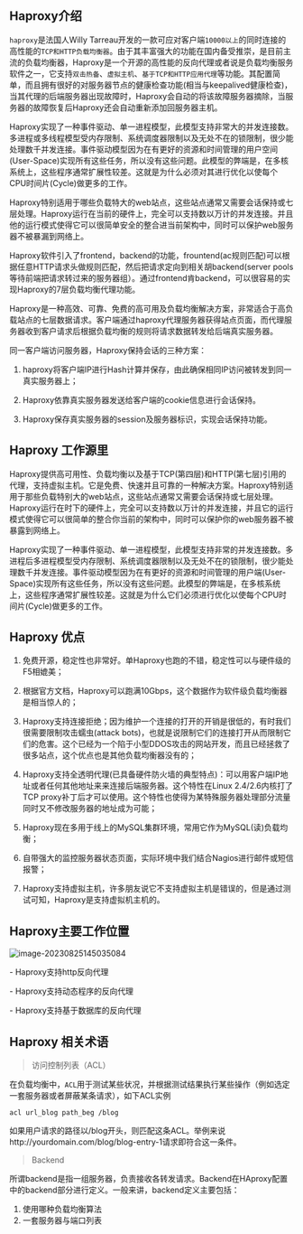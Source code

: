 ## Haproxy介绍

`haproxy`是法国人Willy Tarreau开发的一款可应对客户端`10000以上`的同时连接的高性能的`TCP和HTTP负载均衡器`。由于其丰富强大的功能在国内备受推崇，是目前主流的负载均衡器，Haproxy是一个开源的高性能的反向代理或者说是负载均衡服务软件之一，它支持`双击热备`、`虚拟主机`、`基于TCP和HTTP应用代理`等功能。其配置简单，而且拥有很好的对服务器节点的健康检查功能(相当与keepalived健康检查)，当其代理的后端服务器出现故障时，Haproxy会自动的将该故障服务器摘除，当服务器的故障恢复后Haproxy还会自动重新添加回服务器主机。

Haproxy实现了一种事件驱动、单一进程模型，此模型支持非常大的并发连接数。多进程或多线程模型受内存限制、系统调度器限制以及无处不在的锁限制，很少能处理数千并发连接。事件驱动模型因为在有更好的资源和时间管理的用户空间(User-Space)实现所有这些任务，所以没有这些问题。此模型的弊端是，在多核系统上，这些程序通常扩展性较差。这就是为什么必须对其进行优化以使每个CPU时间片(Cycle)做更多的工作。

Haproxy特别适用于哪些负载特大的web站点，这些站点通常又需要会话保持或七层处理。Haproxy运行在当前的硬件上，完全可以支持数以万计的并发连接。并且他的运行模式使得它可以很简单安全的整合进当前架构中，同时可以保护web服务器不被暴漏到网络上。

Haproxy软件引入了frontend，backend的功能，frountend(ac规则匹配)可以根据任意HTTP请求头做规则匹配，然后把请求定向到相关胡backend(server pools等待前端把请求转过来的服务器组）。通过frontend肯backend，可以很容易的实现Haproxy的7层负载均衡代理功能。

Haproxy是一种高效、可靠、免费的高可用及负载均衡解决方案，非常适合于高负载站点的七层数据请求。客户端通过haproxy代理服务器获得站点页面，而代理服务器收到客户请求后根据负载均衡的规则将请求数据转发给后端真实服务器。

同一客户端访问服务器，Haproxy保持会话的三种方案：

1. haproxy将客户端IP进行Hash计算并保存，由此确保相同IP访问被转发到同一真实服务器上；

2. Haproxy依靠真实服务器发送给客户端的cookie信息进行会话保持。

3. Haproxy保存真实服务器的session及服务器标识，实现会话保持功能。



## Haproxy 工作源里

Haproxy提供高可用性、负载均衡以及基于TCP(第四层)和HTTP(第七层)引用的代理，支持虚拟主机。它是免费、快速并且可靠的一种解决方案。Haproxy特别适用于那些负载特别大的web站点，这些站点通常又需要会话保持或七层处理。Haproxy运行在时下的硬件上，完全可以支持数以万计的并发连接，并且它的运行模式使得它可以很简单的整合你当前的架构中，同时可以保护你的web服务器不被暴露到网络上。

Haproxy实现了一种事件驱动、单一进程模型，此模型支持非常的并发连接数。多进程后多进程模型受内存限制、系统调度器限制以及无处不在的锁限制，很少能处理数千并发连接。事件驱动模型因为在有更好的资源和时间管理的用户端(User-Space)实现所有这些任务，所以没有这些问题。此模型的弊端是，在多核系统上，这些程序通常扩展性较差。这就是为什么它们必须进行优化以使每个CPU时间片(Cycle)做更多的工作。



## Haproxy 优点

1. 免费开源，稳定性也非常好。单Haproxy也跑的不错，稳定性可以与硬件级的F5相媲美；

2. 根据官方文档，Haproxy可以跑满10Gbps，这个数据作为软件级负载均衡器是相当惊人的；

3. Haproxy支持连接拒绝；因为维护一个连接的打开的开销是很低的，有时我们很需要限制攻击蠕虫(attack bots)，也就是说限制它们的连接打开从而限制它们的危害。这个已经为一个陷于小型DDOS攻击的网站开发，而且已经拯救了很多站点，这个优点也是其他负载均衡器没有的；

4. Haproxy支持全透明代理(已具备硬件防火墙的典型特点)：可以用客户端IP地址或者任何其他地址来来连接后端服务器。这个特性在Linux 2.4/2.6内核打了TCP proxy补丁后才可以使用。这个特性也使得为某特殊服务器处理部分流量同时又不修改服务器的地址成为可能；

5. Haproxy现在多用于线上的MySQL集群环境，常用它作为MySQL(读)负载均衡；

6. 自带强大的监控服务器状态页面，实际环境中我们结合Nagios进行邮件或短信报警；

7. Haproxy支持虚拟主机，许多朋友说它不支持虚拟主机是错误的，但是通过测试可知，Haproxy是支持虚拟机主机的。



## Haproxy主要工作位置

![image-20230825145035084](https://niuzhan-1306014148.cos.ap-beijing.myqcloud.com/Typora/image-20230825145035084.png)

\- Haproxy支持http反向代理

\- Haproxy支持动态程序的反向代理

\- Haproxy支持基于数据库的反向代理



## Haproxy 相关术语

> 访问控制列表（ACL）

在负载均衡中，`ACL`用于测试某些状况，并根据测试结果执行某些操作（例如选定一套服务器或者屏蔽某条请求），如下ACL实例

```shell
acl url_blog path_beg /blog
```

如果用户请求的路径以/blog开头，则匹配这条ACL。举例来说http://yourdomain.com/blog/blog-entry-1请求即符合这一条件。

> Backend

所谓backend是指一组服务器，负责接收各转发请求。Backend在HAproxy配置中的backend部分进行定义。一般来讲，backend定义主要包括：

1. 使用哪种负载均衡算法
2. 一套服务器与端口列表
